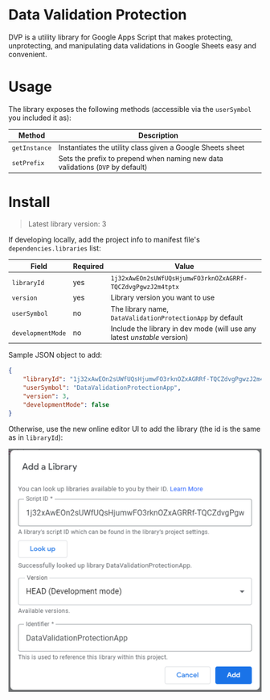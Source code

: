 # Data Validation Protection

DVP is a utility library for Google Apps Script that makes protecting, unprotecting, and manipulating data validations in Google Sheets easy and convenient.

# Usage

The library exposes the following methods (accessible via the `userSymbol` you included it as):

| Method        | Description                                                                    |
| ------------- | ------------------------------------------------------------------------------ |
| `getInstance` | Instantiates the utility class given a Google Sheets sheet                     |
| `setPrefix`   | Sets the prefix to prepend when naming new data validations (`DVP` by default) |

# Install

> Latest library version: 3

If developing locally, add the project info to manifest file's `dependencies.libraries` list:

| Field             | Required | Value                                                                    |
| ----------------- | -------- | ------------------------------------------------------------------------ |
| `libraryId`       | yes      | `1j32xAwEOn2sUWfUQsHjumwFO3rknOZxAGRRf-TQCZdvgPgwzJ2m4tptx`              |
| `version`         | yes      | Library version you want to use                                          |
| `userSymbol`      | no       | The library name, `DataValidationProtectionApp` by default               |
| `developmentMode` | no       | Include the library in dev mode (will use any latest _unstable_ version) |

Sample JSON object to add:

```json
{
    "libraryId": "1j32xAwEOn2sUWfUQsHjumwFO3rknOZxAGRRf-TQCZdvgPgwzJ2m4tptx",
    "userSymbol": "DataValidationProtectionApp",
    "version": 3,
    "developmentMode": false
}
```

Otherwise, use the new online editor UI to add the library (the id is the same as in `libraryId`):

![adding library via the online editor](./assets/library.png)
